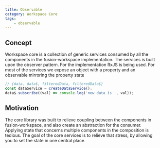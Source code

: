 ```yaml
---
title: Observable
category: Workspace Core
tags:
    - observable
---
```


## Concept

Workspace core is a collection of generic services consumed by all the components in the fusion-workspace implementation.
The services is built upon the observer pattern. For the implementation RxJS is being used.
For most of the services we expose an object with a property and an observable mirroring the property state

```ts
// {data, data$, filteredData, filteredData$}
const dataService = createDataService();
data$.subscribe((val) => console.log('new data is ', val));
```

## Motivation

The core library was built to relieve coupling between the components in fusion-workspace, and also create an abstraction for the consumer. Applying state that concerns multiple components in the composition is tedious. The goal of the core services is to relieve that stress, by allowing you to set the state in one central place.
